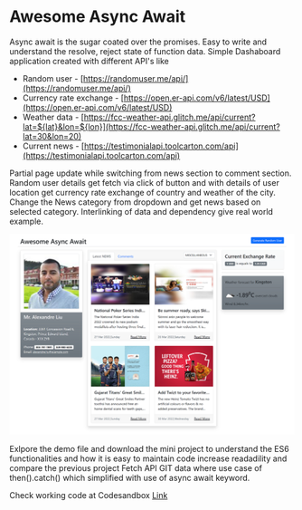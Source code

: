 # Awesome Async Await
Async await is the sugar coated over the promises. Easy to write and understand the resolve, reject state of function data. Simple Dashaboard application created with different API's like 
- Random user - [https://randomuser.me/api/](https://randomuser.me/api/)
- Currency rate exchange - [https://open.er-api.com/v6/latest/USD](https://open.er-api.com/v6/latest/USD)
- Weather data - [https://fcc-weather-api.glitch.me/api/current?lat=${lat}&lon=${lon}](https://fcc-weather-api.glitch.me/api/current?lat=30&lon=20)
- Current news - [https://testimonialapi.toolcarton.com/api](https://testimonialapi.toolcarton.com/api)

Partial page update while switching from news section to comment section. Random user details get fetch via click of button and with details of user location get currency rate exchange of country and weather of the city. Change the News category from dropdown and get news based on selected category. Interlinking of data and dependency give real world example.

![Snap of Web UI](/AsyncAwait_Dashboard.png "Snap of UI")

Exlpore the demo file and download the mini project to understand the ES6 functionalities and how it is easy to maintain code increase readadility and compare the previous project Fetch API GIT data where use case of then().catch() which simplified with use of async await keyword.

Check working code at Codesandbox [Link](https://codesandbox.io/embed/awesome-async-await-zopg4b?fontsize=14&hidenavigation=1&theme=dark&view=preview)
